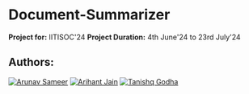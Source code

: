 # Document-Summarizer
**Project for:** IITISOC'24 
**Project Duration:** 4th June'24 to 23rd July'24
## Authors:
[![Arunav Sameer](https://github.com/arunavsameer.png?size=50)](https://github.com/arunavsameer) 
[![Arihant Jain](https://github.com/Arihant779.png?size=40)](https://github.com/Arihant779) 
[![Tanishq Godha](https://github.com/Tanishq-Godha.png?size=40)](https://github.com/Tanishq-Godha)

